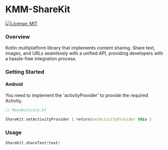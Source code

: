 # KMM-ShareKit

[![License: MIT](https://img.shields.io/badge/License-Apache%202.0-brightgreen.svg?style=flat-square)](LICENSE)

### Overview

Kotlin multiplatform library that implements content sharing. Share text, images, and URLs seamlessly with a unified API, providing developers with a hassle-free integration process.

### Getting Started

#### Android

You need to implement the 'activityProvider' to provide the required Activity.

```kotlin
// MainActivity.kt

ShareKit.setActivityProvider { return@setActivityProvider this }
```

### Usage

```kotlin
ShareKit.shareText(text)
```
